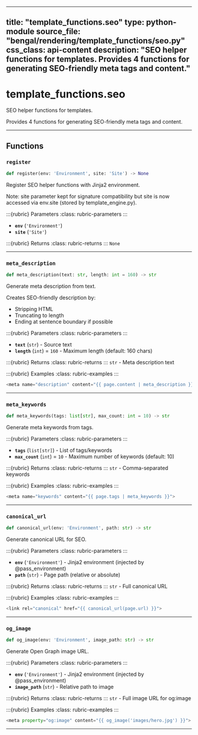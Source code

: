
---
title: "template_functions.seo"
type: python-module
source_file: "bengal/rendering/template_functions/seo.py"
css_class: api-content
description: "SEO helper functions for templates.  Provides 4 functions for generating SEO-friendly meta tags and content."
---

# template_functions.seo

SEO helper functions for templates.

Provides 4 functions for generating SEO-friendly meta tags and content.

---


## Functions

### `register`
```python
def register(env: 'Environment', site: 'Site') -> None
```

Register SEO helper functions with Jinja2 environment.

Note: site parameter kept for signature compatibility but site is now
accessed via env.site (stored by template_engine.py).



:::{rubric} Parameters
:class: rubric-parameters
:::
- **`env`** (`'Environment'`)
- **`site`** (`'Site'`)

:::{rubric} Returns
:class: rubric-returns
:::
`None`




---
### `meta_description`
```python
def meta_description(text: str, length: int = 160) -> str
```

Generate meta description from text.

Creates SEO-friendly description by:
- Stripping HTML
- Truncating to length
- Ending at sentence boundary if possible



:::{rubric} Parameters
:class: rubric-parameters
:::
- **`text`** (`str`) - Source text
- **`length`** (`int`) = `160` - Maximum length (default: 160 chars)

:::{rubric} Returns
:class: rubric-returns
:::
`str` - Meta description text




:::{rubric} Examples
:class: rubric-examples
:::
```python
<meta name="description" content="{{ page.content | meta_description }}">
```


---
### `meta_keywords`
```python
def meta_keywords(tags: list[str], max_count: int = 10) -> str
```

Generate meta keywords from tags.



:::{rubric} Parameters
:class: rubric-parameters
:::
- **`tags`** (`list[str]`) - List of tags/keywords
- **`max_count`** (`int`) = `10` - Maximum number of keywords (default: 10)

:::{rubric} Returns
:class: rubric-returns
:::
`str` - Comma-separated keywords




:::{rubric} Examples
:class: rubric-examples
:::
```python
<meta name="keywords" content="{{ page.tags | meta_keywords }}">
```


---
### `canonical_url`
```python
def canonical_url(env: 'Environment', path: str) -> str
```

Generate canonical URL for SEO.



:::{rubric} Parameters
:class: rubric-parameters
:::
- **`env`** (`'Environment'`) - Jinja2 environment (injected by @pass_environment)
- **`path`** (`str`) - Page path (relative or absolute)

:::{rubric} Returns
:class: rubric-returns
:::
`str` - Full canonical URL




:::{rubric} Examples
:class: rubric-examples
:::
```python
<link rel="canonical" href="{{ canonical_url(page.url) }}">
```


---
### `og_image`
```python
def og_image(env: 'Environment', image_path: str) -> str
```

Generate Open Graph image URL.



:::{rubric} Parameters
:class: rubric-parameters
:::
- **`env`** (`'Environment'`) - Jinja2 environment (injected by @pass_environment)
- **`image_path`** (`str`) - Relative path to image

:::{rubric} Returns
:class: rubric-returns
:::
`str` - Full image URL for og:image




:::{rubric} Examples
:class: rubric-examples
:::
```python
<meta property="og:image" content="{{ og_image('images/hero.jpg') }}">
```


---
